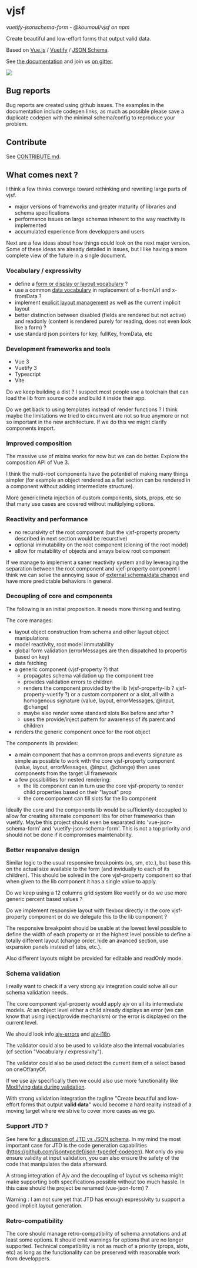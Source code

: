# vjsf

*vuetify-jsonschema-form* - *@koumoul/vjsf on npm*

Create beautiful and low-effort forms that output valid data.

Based on [Vue.js](https://vuejs.org/) / [Vuetify](https://vuetifyjs.com/) / [JSON Schema](https://json-schema.org/).

See [the documentation](https://koumoul-dev.github.io/vuetify-jsonschema-form/latest/) and join us [on gitter](https://gitter.im/koumoul-dev/vjsf).

![](doc/static/vjsf.gif)

## Bug reports

Bug reports are created using github issues. The examples in the documentation include codepen links, as much as possible please save a duplicate codepen with the minimal schema/config to reproduce your problem.

## Contribute

See [CONTRIBUTE.md](./CONTRIBUTE.md).

## What comes next ?

I think a few thinks converge toward rethinking and rewriting large parts of vjsf.

  - major versions of frameworks and greater maturity of libraries and schema specifications
  - performance issues on large schemas inherent to the way reactivity is implemented
  - accumulated experience from developpers and users

Next are a few ideas about how things could look on the next major version. Some of these ideas are already detailed in issues, but I like having a more complete view of the future in a single document.

### Vocabulary / expressivity

  - define a [form or display or layout vocabulary](https://github.com/koumoul-dev/vuetify-jsonschema-form/issues/304) ?
  - use a common [data vocabulary](https://github.com/koumoul-dev/vuetify-jsonschema-form/issues/306) in replacement of x-fromUrl and x-fromData ?
  - implement [explicit layout management](https://github.com/koumoul-dev/vuetify-jsonschema-form/issues/293) as well as the current implicit layout
  - better distinction between disabled (fields are rendered but not active) and readonly (content is rendered purely for reading, does not even look like a form) ?
  - use standard json pointers for key, fullKey, fromData, etc

### Development frameworks and tools

  - Vue 3
  - Vuetify 3
  - Typescript
  - Vite

Do we keep building a dist ? I suspect most people use a toolchain that can load the lib from source code and build it inside their app.

Do we get back to using templates instead of render functions ? I think maybe the limitations we tried to circumvent are not so true anymore or not so important in the new architecture. If we do this we might clarify components import.

### Improved composition

The massive use of mixins works for now but we can do better. Explore the composition API of Vue 3.

I think the multi-root components have the potentiel of making many things simpler (for example an object rendered as a flat section can be rendered in a component without adding intermediate structure).

More generic/meta injection of custom components, slots, props, etc so that many use cases are covered without multiplying options.

### Reactivity and performance

  - no recursivity of the root component (but the vjsf-property property described in next section would be recurstive)
  - optional immutability on the root component (cloning of the root model)
  - allow for mutability of objects and arrays below root component

If we manage to implement a saner reactivity system and by leveraging the separation between the root component and vjef-property component I think we can solve the annoying issue of [external schema/data change](https://github.com/koumoul-dev/vuetify-jsonschema-form/issues/58#issuecomment-1408141749) and have more predictable behaviors in general.

### Decoupling of core and components

The following is an initial proposition. It needs more thinking and testing.

The core manages:

  - layout object construction from schema and other layout object manipulations
  - model reactivity, root model immutability
  - global form validation (errorMessages are then dispatched to propertis based on key)
  - data fetching
  - a generic component (vjsf-property ?) that
    - propagates schema validation up the component tree
    - provides validation errors to children
    - renders the component provided by the lib (vjsf-property-lib ? vjsf-property-vuetify ?) or a custom component or a slot, all with a homogenous signature (value, layout, errorMessages, @input, @change)
    - maybe also render some standard slots like before and after ?
    - uses the provide/inject pattern for awareness of ifs parent and children
  - renders the generic component once for the root object

The components lib provides:

  - a main component that has a common props and events signature as simple as possible to work with the core vjsf-property component (value, layout, errorMessages, @input, @change) then uses components from the target UI framework
  - a few possibilities for nested rendering:
    - the lib component can in turn use the core vjsf-property to render child properties based on their "layout" prop
    - the core component can fill slots for the lib component

Ideally the core and the components lib would be sufficiently decoupled to allow for creating alternate component libs for other frameworks than vuetify. Maybe this project should even be separated into 'vue-json-schema-form' and 'vuetify-json-schema-form'. This is not a top priority and should not be done if it compromises maintenability.

### Better responsive design

Similar logic to the usual responsive breakpoints (xs, sm, etc.), but base this on the actual size available to the form (and invidually to each of its children). This should be solved in the core vjsf-property component so that when given to the lib component it has a single value to apply.

Do we keep using a 12 columns grid system like vuetify or do we use more generic percent based values ?

Do we implement responsive layout with flexbox directly in the core vjsf-property component or do we delegate this to the lib component ?

The responsive breakpoint should be usable at the lowest level possible to define the width of each property or at the highest level possible to define a totally different layout (change order, hide an avanced section, use expansion panels instead of tabs, etc.).

Also different layouts might be provided for editable and readOnly mode.

### Schema validation

I really want to check if a very strong ajv integration could solve all our schema validation needs.

The core component vjsf-property would apply ajv on all its intermediate models. At an object level either a child already displays an error (we can know that using inject/provide mechanism) or the error is displayed on the current level.

We should look info [ajv-errors](https://www.npmjs.com/package/ajv-errors) and [ajv-i18n](https://github.com/ajv-validator/ajv-i18n).

The validator could also be used to validate also the internal vocabularies (cf section "Vocabulary / expressivity").

The validator could also be used detect the current item of a select based on oneOf/anyOf.

If we use ajv specifically then we could also use more functionality like [Modifying data during validation](https://ajv.js.org/guide/modifying-data.html).

With strong validation integration the tagline "Create beautiful and low-effort forms that output **valid data**" would become a hard reality instead of a moving target where we strive to cover more cases as we go.

### Support JTD ?

See here for [a discussion of JTD vs JSON schema](https://ajv.js.org/guide/schema-language.html). In my mind the most important case for JTD is the code generation capabilities (https://github.com/jsontypedef/json-typedef-codegen). Not only do you ensure validity at input validation, you can also ensure the safety of the code that manipulates the data afterward.

A strong integration of Ajv and the decoupling of layout vs schema might make supporting both specifications possible without too much hassle. In this case should the project be renamed (vue-json-form) ?

Warning : I am not sure yet that JTD has enough expressivity tu support a good implicit layout generation.

### Retro-compatibility

The core should manage retro-compatibility of schema annotations and at least some options. It should emit warnings for options that are no longer supported. Technical compatibility is not as much of a priority (props, slots, etc) as long as the functionality can be preserved with reasonable work from developpers.
